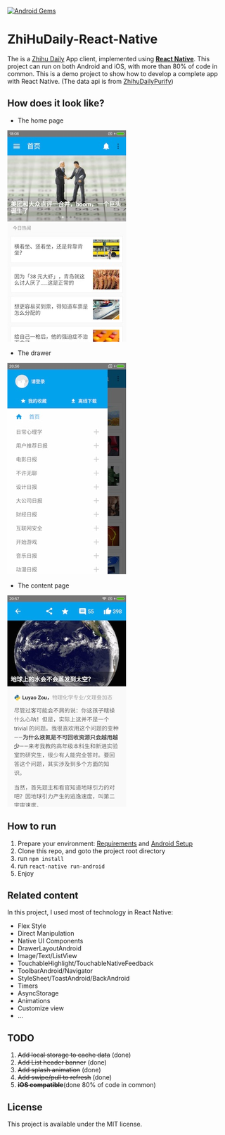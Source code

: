 [![Android Gems](http://www.android-gems.com/badge/race604/ZhiHuDaily-React-Native.svg?branch=master)](http://www.android-gems.com/lib/race604/ZhiHuDaily-React-Native)

# ZhiHuDaily-React-Native

The is a [Zhihu Daily](http://daily.zhihu.com/) App client, implemented using [**React Native**](http://facebook.github.io/react-native/). This project can run on both Android and iOS, with more than 80% of code in common. This is a demo project to show how to develop a complete app with React Native. (The data api is from [ZhihuDailyPurify](https://github.com/izzyleung/ZhihuDailyPurify/wiki/%E7%9F%A5%E4%B9%8E%E6%97%A5%E6%8A%A5-API-%E5%88%86%E6%9E%90))

## How does it look like?

* The home page

![](./art/home1.jpg)

* The drawer

![](./art/drawer.jpg)

* The content page

![](./art/content.jpg)

## How to run

1. Prepare your environment: [Requirements](http://facebook.github.io/react-native/docs/getting-started.html#requirements) and [Android Setup](http://facebook.github.io/react-native/docs/android-setup.html)
2. Clone this repo, and goto the project root directory
3. run `npm install`
4. run `react-native run-android`
5. Enjoy

## Related content

In this project, I used most of technology in React Native:

* Flex Style
* Direct Manipulation
* Native UI Components
* DrawerLayoutAndroid
* Image/Text/ListView
* TouchableHighlight/TouchableNativeFeedback
* ToolbarAndroid/Navigator
* StyleSheet/ToastAndroid/BackAndroid
* Timers
* AsyncStorage
* Animations
* Customize view
* ...

## TODO

1. ~~Add local storage to cache data~~ (done)
2. ~~Add List header banner~~ (done)
3. ~~Add splash animation~~ (done)
4. ~~Add swipe/pull to refresh~~ (done)
5. ~~**iOS compatible**~~(done 80% of code in common)

## License

This project is available under the MIT license.
